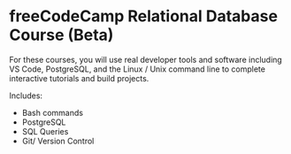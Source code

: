 # freeCodeCamp Relational Database Course (Beta)


For these courses, you will use real developer tools and software including VS Code, PostgreSQL, and the Linux / Unix command line to complete interactive tutorials and build projects.

Includes:

* Bash commands
* PostgreSQL
* SQL Queries
* Git/ Version Control

